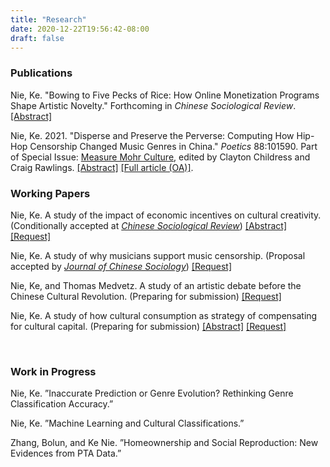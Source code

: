 ```yaml
---
title: "Research"
date: 2020-12-22T19:56:42-08:00
draft: false
---
```


### Publications
Nie, Ke.  "Bowing to Five Pecks of Rice: How Online Monetization Programs Shape Artistic Novelty." Forthcoming in *Chinese Sociological Review*. [[Abstract]](/posts/monetization_novelty/)

Nie, Ke. 2021. "Disperse and Preserve the Perverse: Computing How Hip-Hop Censorship Changed Music Genres in China." *Poetics* 88:101590. Part of Special Issue: [Measure Mohr Culture](https://www.sciencedirect.com/journal/poetics/vol/88/suppl/C), edited by Clayton Childress and Craig Rawlings. [[Abstract]](/posts/hiphop_censorship_computational/) [[Full article (OA)]](https://www.sciencedirect.com/science/article/pii/S0304422X21000802?dgcid=rss_sd_all#sec0012). 

### Working Papers

Nie, Ke. A study of the impact of economic incentives on cultural creativity. (Conditionally accepted at *[Chinese Sociological Review](https://www.tandfonline.com/toc/mcsa20/current)*) [[Abstract]](/posts/monetization_novelty/) [[Request]](mailto:knie@ucsd.edu)

Nie, Ke. A study of why musicians support music censorship. (Proposal accepted by *[Journal of Chinese Sociology](https://journals.sagepub.com/home/chs)*)
[[Request]](mailto:knie@ucsd.edu)

Nie, Ke, and Thomas Medvetz. A study of an artistic debate before the Chinese Cultural Revolution. (Preparing for submission) [[Request]](mailto:knie@ucsd.edu)

Nie, Ke. A study of how cultural consumption as strategy of compensating for cultural capital. (Preparing for submission)
[[Abstract]](/posts/cultural_consumption_strategy/) [[Request]](mailto:knie@ucsd.edu)

<br/>

### Work in Progress

Nie, Ke. ”Inaccurate Prediction or Genre Evolution? Rethinking Genre Classification Accuracy.”

Nie, Ke. ”Machine Learning and Cultural Classifications.”

Zhang, Bolun, and Ke Nie. ”Homeownership and Social Reproduction: New Evidences from PTA Data.”
